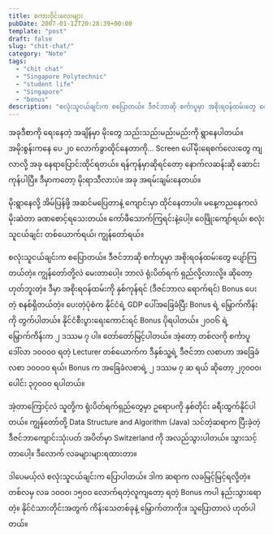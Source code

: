 ```yaml
---
title: စကားဝိုင်းလေးများ
pubDate: 2007-01-12T20:28:39+00:00
template: "post"
draft: false
slug: "chit-chat/"
category: "Note"
tags:
  - "chit chat"
  - "Singapore Polytechnic"
  - "student life"
  - "Singapore"
  - "bonus"
description: "စလုံးသူငယ်ချင်းက စပြောတယ်။ ဒီဇင်ဘာဆို စင်္ကာပူမှာ အစိုးရဝန်ထမ်းတွေ ပျော်ကြတယ်တဲ့။ ကျွန်တော်တို့လဲ မေးတာပေါ့။ ဘာလဲ ရုံးပိတ်ရက် ရှည်လို့လားလို့။ ဆိုတော့ ဟုတ်ဘူးတဲ့။ ဒီမှာ အစိုးရဝန်ထမ်းကို နှစ်ကုန်ရင် (ဒီဇင်ဘာလ ရောက်ရင်) Bonus ပေးတဲ့ စနစ်ရှိတယ်တဲ့။ ပေးတဲ့ပုံစံက နိုင်ငံရဲ့ GDP ပေါ်အခြေခံပြီး Bonus ရဲ့ မြှောက်ကိန်းကို တွက်ပါတယ်။ နိုင်ငံစီးပွားရေးကောင်းရင် Bonus ပိုရပါတယ်။"
---
```


အခုဒီစာကို ရေးနေတဲ့ အချိန်မှာ မိုးတွေ သည်းသည်းမည်းမည်းကို ရွာနေပါတယ်။ အမိုးစွန်းကနေ ပေ ၂၀ လောက်ခွာထိုင်နေတာကို… Screen ပေါ်မိုးရေစက်လေးတွေ ကျလာလို့ အခု နေရာပြောင်းထိုင်ရတယ်။ ရန်ကုန်မှာဆိုရင်တော့ နောက်လဆန်းဆို ဆောင်းကုန်ပါပြီ။ ဒီမှာကတော့ မိုးရာသီလားပဲ။ အခု အရမ်းချမ်းနေတယ်။

မိုးရွာနေလို့ အိမ်ပြန်ဖို့ အဆင်မပြေတာနဲ့ ကျောင်းမှာ ထိုင်နေတာပါ။ မနေ့ကညနေကလဲ မိုးဆဲတာ ခဏစောင့်ရသေးတယ်။ ကော်ဖီသောက်ကြရင်းနဲ့ပေါ့။ ဝေဖြိုးကျော်ရယ်၊ စလုံး သူငယ်ချင်း တစ်ယောက်ရယ်၊ ကျွန်တော်ရယ်။

စလုံးသူငယ်ချင်းက စပြောတယ်။ ဒီဇင်ဘာဆို စင်္ကာပူမှာ အစိုးရဝန်ထမ်းတွေ ပျော်ကြတယ်တဲ့။ ကျွန်တော်တို့လဲ မေးတာပေါ့။ ဘာလဲ ရုံးပိတ်ရက် ရှည်လို့လားလို့။ ဆိုတော့ ဟုတ်ဘူးတဲ့။ ဒီမှာ အစိုးရဝန်ထမ်းကို နှစ်ကုန်ရင် (ဒီဇင်ဘာလ ရောက်ရင်) Bonus ပေးတဲ့ စနစ်ရှိတယ်တဲ့။ ပေးတဲ့ပုံစံက နိုင်ငံရဲ့ GDP ပေါ်အခြေခံပြီး Bonus ရဲ့ မြှောက်ကိန်းကို တွက်ပါတယ်။ နိုင်ငံစီးပွားရေးကောင်းရင် Bonus ပိုရပါတယ်။ ၂၀ဝ၆ ရဲ့ မြှောက်ကိန်းက ၂ ဒဿမ ၇ ပါ။ တော်တော်မြင့်ပါတယ်။ အဲ့တော့ တစ်လကို စင်္ကာပူဒေါ်လာ ၁၀ဝ၀ဝ ရတဲ့ Lecturer တစ်ယောက်က ဒီနှစ်သူ့ရဲ့ ဒီဇင်ဘာ လစာဟာ အခြေခံလစာ ၁၀ဝ၀ဝ ရယ်၊ Bonus က အခြေခံလစာရဲ့ ၂ ဒဿမ ၇ ဆ ရယ် ဆိုတော့ ၂၇၀ဝ၀၊ ပေါင်း ၃၇၀ဝ၀ ရပါတယ်။

အဲ့တာကြောင့်လဲ သူတို့က ရုံးပိတ်ရက်ရှည်တွေမှာ ဥရောပကို နှစ်တိုင်း ခရီးထွက်နိုင်ပါတယ်။ ကျွန်တော်တို့ Data Structure and Algorithm (Java) သင်တဲ့ဆရာက ပြီးခဲ့တဲ့ ဒီဇင်ဘာကျောင်းသုံးပတ် အပိတ်မှာ Switzerland ကို အလည်သွားပါတယ်။ သွားသင့်တာပေါ့။ ဒီလောက် လခများများရထားတာ။

ဒါပေမယ့်လဲ စလုံးသူငယ်ချင်းက ပြောပါတယ်။ ဒါက ဆရာက လခမြင့်မြင့်ရလို့တဲ့။ တစ်လမှ လခ ၁၀ဝ၀၊ ၁၅၀ဝ လောက်ရတဲ့လူကျတော့ ရတဲ့ Bonus ကပါ နည်းသွားရောတဲ့။ နိုင်ငံသားတိုင်းအတွက် ကိန်းသေတစ်ခုနဲ့ မြှောက်တာကိုး။ သူပြောတာလဲ ဟုတ်ပါတယ်။
